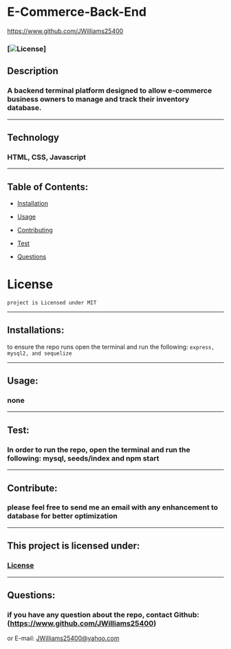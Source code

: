# E-Commerce-Back-End

https://www.github.com/JWilliams25400


### [![License](https://img.shields.io/badge/License-MIT-blue.svg)] 


## Description
### A backend terminal platform designed to allow e-commerce business owners to manage and track their inventory database. 
--------------------

## Technology
### HTML, CSS, Javascript
--------------------

## Table of Contents:


* [Installation](#installation)

* [Usage](#usage)

* [Contributing](#Contribute)

* [Test](#test)

* [Questions](#questions)

# License
    project is Licensed under MIT
--------------------


## Installations:
to ensure the repo runs open the terminal and run the following: 
```express, mysql2, and sequelize```

--------------------

## Usage:
### none 
--------------------

## Test:
### In order to run the repo, open the terminal and run the following: mysql, seeds/index and npm start
--------------------

## Contribute:
### please feel free to send me an email with any enhancement to database for better optimization
--------------------


## This project is licensed under: 
###  [License](#license)
--------------------


## Questions: 
### if you have any question about the repo, contact Github: (https://www.github.com/JWilliams25400)
or E-mail: JWilliams25400@yahoo.com
